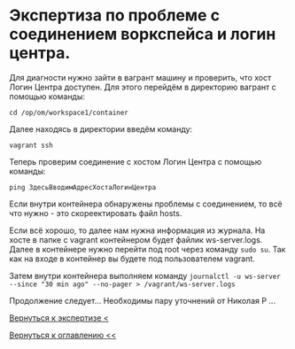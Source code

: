 # Экспертиза по проблеме с соединением воркспейса и логин центра.

Для диагности нужно зайти в вагрант машину и проверить, что хост Логин Центра доступен. Для этого перейдём в директорию 
вагрант с помощью команды: 

`cd /op/om/workspace1/container`

Далее находясь в директории введём команду:

`vagrant ssh`

Теперь проверим соединение с хостом Логин Центра с помощью команды:

`ping ЗдесьВводимАдресХостаЛогинЦентра`

Если внутри контейнера обнаружены проблемы с соединением, то всё что нужно - это скореектировать файл hosts.

Если всё хорошо, то далее нам нужна информация из журнала. На хосте в папке с vagrant контейнером будет файлик 
ws-server.logs. Далее в контейнере нужно перейти под root через команду `sudo su`. Так как на входе в контейнер вы 
будете под пользователем vagrant.

Затем внутри контейнера выполняем команду
`journalctl -u ws-server --since "30 min ago" --no-pager > /vagrant/ws-server.logs`

Продолжение следует... Необходимы пару уточнений от Николая Р ...


[Вернуться к экспертизе <](expertise.md)

[Вернуться к оглавлению <<](index.md)


